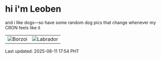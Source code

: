 # hi i'm Leoben

and i like dogs—so have some random dog pics that change whenever my CRON feels like it

|  |  |
|--------|----------|
| ![Borzoi](https://random-dog-vercel.vercel.app/api/random-borzoi?v=1754906078) | ![Labrador](https://random-dog-vercel.vercel.app/api/random-labrador?v=1754906078) |

Last updated: 2025-08-11 17:54 PHT
